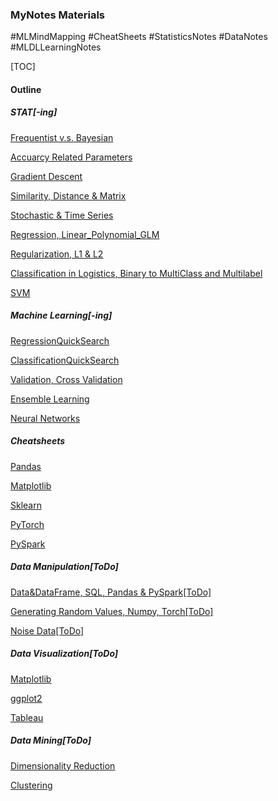### MyNotes Materials
#MLMindMapping
#CheatSheets
#StatisticsNotes
#DataNotes
#MLDLLearningNotes

[TOC]
#### Outline

##### STAT[-ing]

[Frequentist v.s. Bayesian](https://github.com/wuyueliuye/MyNotes/blob/master/Frequentist%20vs%20Bayesian.pdf)

[Accuarcy Related Parameters](https://github.com/wuyueliuye/MyNotes/blob/master/Accuracy_Precision_Recall_RoC_AUC_PR.pdf)

[Gradient Descent](https://github.com/wuyueliuye/MyNotes/blob/master/Gradient_Descent.pdf)

[Similarity, Distance & Matrix](https://github.com/wuyueliuye/MyNotes/blob/master/Similarity%2C%20Distance%20%26%20Matrix.pdf)

[Stochastic & Time Series]()

[Regression, Linear_Polynomial_GLM](https://github.com/wuyueliuye/MyNotes/blob/master/Regression%2C%20Linear_Polynomial_GeneralizedLinear.pdf)

[Regularization, L1 & L2]()

[Classification in Logistics, Binary to MultiClass and Multilabel](https://github.com/wuyueliuye/MyNotes/blob/master/Classification_Binary_vs_Multiple.pdf)

[SVM]()

##### Machine Learning[-ing]

[RegressionQuickSearch]()

[ClassificationQuickSearch]()

[Validation, Cross Validation]()

[Ensemble Learning](https://github.com/wuyueliuye/MyNotes/blob/master/EnsembleLearning.md)

[Neural Networks]()

##### Cheatsheets

[Pandas](https://github.com/wuyueliuye/MyNotes/blob/master/CheatSheets/Pandas%20DataFrame%20Notes.pdf)

[Matplotlib](https://github.com/wuyueliuye/MyNotes/blob/master/CheatSheets/Matplotlib%20Notes.pdf)

[Sklearn](https://github.com/wuyueliuye/MyNotes/blob/master/AlgorithmCheatSheet.pdf)

[PyTorch](https://github.com/wuyueliuye/MyNotes/blob/master/CheatSheets/Pytorch_Cheatsheet.pdf)

[PySpark](https://github.com/wuyueliuye/MyNotes/tree/master/CheatSheets/PySpark)

##### Data Manipulation[ToDo]

[Data&DataFrame, SQL, Pandas & PySpark[ToDo]]()

[Generating Random Values, Numpy, Torch[ToDo]]()

[Noise Data[ToDo]]()

##### Data Visualization[ToDo]

[Matplotlib]()

[ggplot2]()

[Tableau]()

##### Data Mining[ToDo]

[Dimensionality Reduction]()

[Clustering]()
